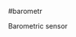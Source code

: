 <!--- AUTOgen ---> <!--- Please remove this line after manually editing --->
<!--- Created:2017-01-02T14:38:45.855677: ---> 
<!--- Author:Mlab: ---> 
<!--- AuthorEmail:email@mlab.cz: ---> 
<!--- Tags:None: ---> 
<!--- Ust:rtDescription.en]
Barometric sensor

[InfoShortDescription.cs]
Snímač atmosférického tlaku

[InfoLongDescription.en]


[InfoLongDescription.cs]
Malý digitální barometr s čipem MS5534A.
[End]: ---> 
<!--- Name:barometr: --->
#barometr 
<!--- LongName --->
Barometric sensor
<!--- ELongName ---> 

<!--- Lead --->

<!--- ELead ---> 


​
​
<!--- Description --->
<!--- EDescription --->
<!--- Content --->
<!--- EContent --->
            